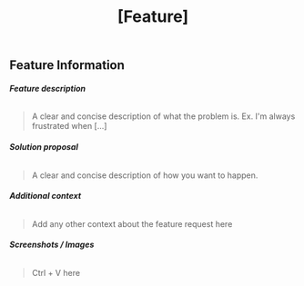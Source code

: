 ﻿---
name: Feature request
about: Suggest an idea for this project
title: '[Feature]'
labels: feature
---

## Feature Information

###### **Feature description**
>A clear and concise description of what the problem is. Ex. I'm always frustrated when [...]

###### **Solution proposal**
>A clear and concise description of how you want to happen.

###### **Additional context**
> Add any other context about the feature request here

###### **Screenshots / Images**
> Ctrl + V here